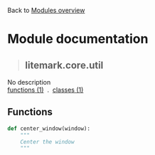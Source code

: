 Back to [Modules overview](https://github.com/pyrustic/litemark/blob/master/docs/modules/README.md)
  
# Module documentation
>## litemark.core.util
No description
<br>
[functions (1)](https://github.com/pyrustic/litemark/blob/master/docs/modules/content/litemark.core.util/functions.md) &nbsp;.&nbsp; [classes (1)](https://github.com/pyrustic/litemark/blob/master/docs/modules/content/litemark.core.util/classes.md)


## Functions
```python
def center_window(window):
    """
    Center the window 
    """

```

